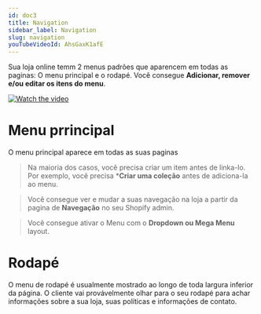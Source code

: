 ```yaml
---
id: doc3
title: Navigation
sidebar_label: Navigation
slug: navigation
youTubeVideoId: AhsGaxK1afE
---
```


Sua loja online temm 2 menus padrões que aparencem em todas as paginas: O menu principal e o rodapé. Você consegue **Adicionar, remover e/ou editar os itens do menu**.

[![Watch the video](https://i.ytimg.com/vi/AhsGaxK1afE/hq720.jpg?sqp=-oaymwEjCOgCEMoBSFryq4qpAxUIARUAAAAAGAElAADIQj0AgKJDeAE=&rs=AOn4CLBp_qxTzhXRY1IsSP7CmlIlZSr1eg)](https://youtu.be/AhsGaxK1afE)


# Menu prrincipal 

O menu principal aparece em todas as suas paginas

>Na maioria dos casos, você precisa criar um item antes de linka-lo. Por exemplo, você precisa ***Criar uma coleção** antes de adiciona-la ao menu.

>Você consegue ver e mudar a suas navegação na loja a partir da pagina de **Navegação** no seu Shopify admin.

>Você consegue ativar o Menu com o **Dropdown ou Mega Menu** layout.

# Rodapé

O menu de rodapé é usualmente mostrado ao longo de toda largura inferior da página. O cliente vai provávelmente olhar para o seu rodapé para achar informações sobre a sua loja, suas políticas e informações de contato.
   